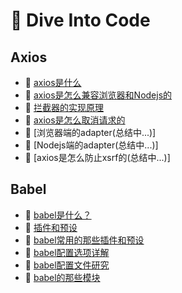 # :honeybee: Dive Into Code

## Axios

- :closed_book: [axios是什么](/dive-into-fe/axios/axios揭密--axios是什么.html)
- :closed_book: [axios是怎么兼容浏览器和Nodejs的](/dive-into-fe/axios/axios揭密--axios是怎么兼容浏览器和Nodejs的.html)
- :closed_book: [拦截器的实现原理](/dive-into-fe/axios/axios揭密--拦截器的实现原理.html)
- :closed_book: [axios是怎么取消请求的](/dive-into-fe/axios/axios揭密--axios是怎么取消请求的.html)
- :closed_book: [浏览器端的adapter(总结中...)]
- :closed_book: [Nodejs端的adapter(总结中...)]
- :closed_book: [axios是怎么防止xsrf的(总结中...)]

## Babel

- :green_book: [babel是什么？](/dive-into-fe/babel/babel是什么.html)
- :green_book: [插件和预设](/dive-into-fe/babel/插件和预设.html)
- :green_book: [babel常用的那些插件和预设](/dive-into-fe/babel/babel常用的那些插件和预设.html)
- :green_book: [babel配置选项详解](/dive-into-fe/babel/babel配置选项.html)
- :green_book: [babel配置文件研究](/dive-into-fe/babel/babel配置文件.html)
- :green_book: [babel的那些模块](/dive-into-fe/babel/babel的那些模块.html)